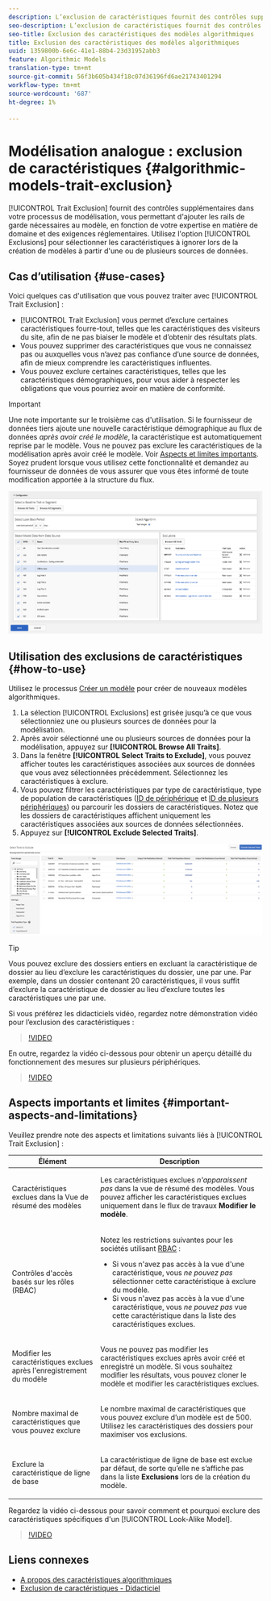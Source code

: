 ```yaml
---
description: L’exclusion de caractéristiques fournit des contrôles supplémentaires dans votre processus de modélisation, vous permettant d’ajouter les rails de garde nécessaires au modèle, en fonction de votre expertise en matière de domaine et des exigences réglementaires. Utilisez l’option Exclusions pour sélectionner les caractéristiques à ignorer lors de la création de modèles à partir d’une ou de plusieurs sources de données.
seo-description: L’exclusion de caractéristiques fournit des contrôles supplémentaires dans votre processus de modélisation, vous permettant d’ajouter les rails de garde nécessaires au modèle, en fonction de votre expertise en matière de domaine et des exigences réglementaires. Utilisez l’option Exclusions pour sélectionner les caractéristiques à ignorer lors de la création de modèles à partir d’une ou de plusieurs sources de données.
seo-title: Exclusion des caractéristiques des modèles algorithmiques
title: Exclusion des caractéristiques des modèles algorithmiques
uuid: 1359800b-6e6c-41e1-88b4-23d31952abb3
feature: Algorithmic Models
translation-type: tm+mt
source-git-commit: 56f3b605b434f18c07d36196fd6ae21743401294
workflow-type: tm+mt
source-wordcount: '687'
ht-degree: 1%

---
```



# Modélisation analogue : exclusion de caractéristiques {#algorithmic-models-trait-exclusion}

[!UICONTROL Trait Exclusion] fournit des contrôles supplémentaires dans votre processus de modélisation, vous permettant d&#39;ajouter les rails de garde nécessaires au modèle, en fonction de votre expertise en matière de domaine et des exigences réglementaires. Utilisez l&#39;option [!UICONTROL Exclusions] pour sélectionner les caractéristiques à ignorer lors de la création de modèles à partir d&#39;une ou de plusieurs sources de données.

## Cas d’utilisation {#use-cases}

Voici quelques cas d&#39;utilisation que vous pouvez traiter avec [!UICONTROL Trait Exclusion] :

* [!UICONTROL Trait Exclusion] vous permet d’exclure certaines caractéristiques fourre-tout, telles que les caractéristiques des visiteurs du site, afin de ne pas biaiser le modèle et d’obtenir des résultats plats.
* Vous pouvez supprimer des caractéristiques que vous ne connaissez pas ou auxquelles vous n’avez pas confiance d’une source de données, afin de mieux comprendre les caractéristiques influentes.
* Vous pouvez exclure certaines caractéristiques, telles que les caractéristiques démographiques, pour vous aider à respecter les obligations que vous pourriez avoir en matière de conformité.

>[!IMPORTANT]
>
>Une note importante sur le troisième cas d&#39;utilisation. Si le fournisseur de données tiers ajoute une nouvelle caractéristique démographique au flux de données *après avoir créé le modèle*, la caractéristique est automatiquement reprise par le modèle. Vous ne pouvez pas exclure les caractéristiques de la modélisation après avoir créé le modèle. Voir [Aspects et limites importants](../../features/algorithmic-models/trait-exclusion-algo-models.md#important-aspects-and-limitations). Soyez prudent lorsque vous utilisez cette fonctionnalité et demandez au fournisseur de données de vous assurer que vous êtes informé de toute modification apportée à la structure du flux.

![](assets/lam_exclude_traits.png)

## Utilisation des exclusions de caractéristiques {#how-to-use}

Utilisez le processus [Créer un modèle](../../features/algorithmic-models/create-model.md#build-model) pour créer de nouveaux modèles algorithmiques.

1. La sélection [!UICONTROL Exclusions] est grisée jusqu’à ce que vous sélectionniez une ou plusieurs sources de données pour la modélisation.
2. Après avoir sélectionné une ou plusieurs sources de données pour la modélisation, appuyez sur **[!UICONTROL Browse All Traits]**.
3. Dans la fenêtre **[!UICONTROL Select Traits to Exclude]**, vous pouvez afficher toutes les caractéristiques associées aux sources de données que vous avez sélectionnées précédemment. Sélectionnez les caractéristiques à exclure.
4. Vous pouvez filtrer les caractéristiques par type de caractéristique, type de population de caractéristiques ([ID de périphérique](../../reference/ids-in-aam.md) et [ID de plusieurs périphériques](../../reference/ids-in-aam.md)) ou parcourir les dossiers de caractéristiques. Notez que les dossiers de caractéristiques affichent uniquement les caractéristiques associées aux sources de données sélectionnées.
5. Appuyez sur **[!UICONTROL Exclude Selected Traits]**.

![exclusions de caractéristiques](assets/trait-exclusions-browse-traits.png)

>[!TIP]
>
>Vous pouvez exclure des dossiers entiers en excluant la caractéristique de dossier au lieu d’exclure les caractéristiques du dossier, une par une. Par exemple, dans un dossier contenant 20 caractéristiques, il vous suffit d’exclure la caractéristique de dossier au lieu d’exclure toutes les caractéristiques une par une.

Si vous préférez les didacticiels vidéo, regardez notre démonstration vidéo pour l’exclusion des caractéristiques :

>[!VIDEO](https://video.tv.adobe.com/v/25569/?quality=12)

En outre, regardez la vidéo ci-dessous pour obtenir un aperçu détaillé du fonctionnement des mesures sur plusieurs périphériques.

>[!VIDEO](https://video.tv.adobe.com/v/33445/?quality=12)

## Aspects importants et limites {#important-aspects-and-limitations}

Veuillez prendre note des aspects et limitations suivants liés à [!UICONTROL Trait Exclusion] :

<table id="table_BA5C3545BC9E4717BD567B00C803AA53"> 
 <thead> 
  <tr> 
   <th colname="col1" class="entry"> Élément </th> 
   <th colname="col2" class="entry"> Description </th>
  </tr> 
 </thead>
 <tbody> 
  <tr> 
   <td colname="col1"> <p>Caractéristiques exclues dans la Vue de résumé des modèles </p> </td>
   <td colname="col2"> <p>Les caractéristiques exclues <i>n'apparaissent pas</i> dans la vue de résumé des modèles. Vous pouvez afficher les caractéristiques exclues uniquement dans le flux de travaux <b><span class="uicontrol"> Modifier le modèle</span></b>. </p> </td>
  </tr> 
  <tr> 
   <td colname="col1"> <p>Contrôles d'accès basés sur les rôles (RBAC) </p> </td>
   <td colname="col2"> <p>Notez les restrictions suivantes pour les sociétés utilisant <a href="../../features/administration/administration-overview.md#administration"> RBAC</a> : </p> <p>
     <ul id="ul_38A4056C235B428C822EA4A353893786"> 
      <li id="li_2624FB35581F4807B8530910D63FFDBF">Si vous n'avez pas accès à la vue d'une caractéristique, vous <i>ne pouvez pas </i> sélectionner cette caractéristique à exclure du modèle. </li>
      <li id="li_3FD7A12AAAA8462EA84A760C05F20379">Si vous n'avez pas accès à la vue d'une caractéristique, vous <i>ne pouvez pas </i> vue cette caractéristique dans la liste des caractéristiques exclues. </li>
     </ul> </p> </td>
  </tr> 
  <tr> 
   <td colname="col1"> <p>Modifier les caractéristiques exclues après l'enregistrement du modèle </p> </td>
   <td colname="col2"> <p>Vous ne pouvez pas modifier les caractéristiques exclues après avoir créé et enregistré un modèle. Si vous souhaitez modifier les résultats, vous pouvez cloner le modèle et modifier les caractéristiques exclues. </p> </td>
  </tr> 
  <tr> 
   <td colname="col1"> <p>Nombre maximal de caractéristiques que vous pouvez exclure </p> </td>
   <td colname="col2"> <p>Le nombre maximal de caractéristiques que vous pouvez exclure d’un modèle est de 500. Utilisez les caractéristiques des dossiers pour maximiser vos exclusions. </p> </td>
  </tr> 
  <tr> 
   <td colname="col1"> <p>Exclure la caractéristique de ligne de base </p> </td>
   <td colname="col2"> <p>La caractéristique de ligne de base est exclue par défaut, de sorte qu’elle ne s’affiche pas dans la liste <b><span class="uicontrol"> Exclusions</span></b> lors de la création du modèle. </p> </td>
  </tr>
 </tbody>
</table>

Regardez la vidéo ci-dessous pour savoir comment et pourquoi exclure des caractéristiques spécifiques d&#39;un [!UICONTROL Look-Alike Model].

>[!VIDEO](https://video.tv.adobe.com/v/25569/)

## Liens connexes

* [A propos des caractéristiques algorithmiques](/help/using/features/algorithmic-models/understanding-models.md)
* [Exclusion de caractéristiques - Didacticiel](https://helpx.adobe.com/audience-manager/kt/using/excluding-traits-look-alike-model-feature-video-use.html)